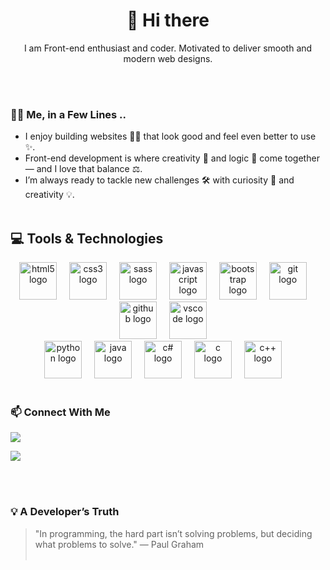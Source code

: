 
<h1 align="center"> 👋 Hi there</h1>
<p align="center"> I am Front-end enthusiast and coder. Motivated to deliver smooth and modern web designs.</p><br><br>

### 👨‍💻 Me, in a Few Lines ..

- I enjoy building websites 🧑‍💻 that look good and feel even better to use ✨.
- Front-end development is where creativity 🎨 and logic 🧠 come together — and I love that balance ⚖️.
- I’m always ready to tackle new challenges 🛠️ with curiosity 🧐 and creativity 💡.<br><br>


## 💻 Tools & Technologies

<div align="center">
<img src="https://skillicons.dev/icons?i=html" height="60" alt="html5 logo" />
<img width="12" />
<img src="https://skillicons.dev/icons?i=css" height="60" alt="css3 logo" />
<img width="12" />
<img src="https://skillicons.dev/icons?i=sass" height="60" alt="sass logo" />
<img width="12" />
<img src="https://skillicons.dev/icons?i=js" height="60" alt="javascript logo" />
<img width="12" />
<img src="https://skillicons.dev/icons?i=bootstrap" height="60" alt="bootstrap logo" />
<img width="12" />
<img src="https://skillicons.dev/icons?i=git" height="60" alt="git logo" />
<img width="12" />
<img src="https://skillicons.dev/icons?i=github" height="60" alt="github logo" />
<img width="12" />
<img src="https://skillicons.dev/icons?i=vscode" height="60" alt="vscode logo" />
<img width="12" />
</div>

<div align="center">
  <img width="12" />
</div>
<div align="center">
<img src="https://skillicons.dev/icons?i=python" height="60" alt="python logo" />
<img width="12" />
<img src="https://skillicons.dev/icons?i=java" height="60" alt="java logo" />
<img width="12" />
<img src="https://skillicons.dev/icons?i=cs" height="60" alt="c# logo" />
<img width="12" />

<img src="https://skillicons.dev/icons?i=c" height="60" alt="c logo" />
<img width="12" />
<img src="https://skillicons.dev/icons?i=cpp" height="60" alt="c++ logo" />
<img width="12" /><br><br>

</div>




### 📫 Connect With Me

<p align="left">
 
  <a href="https://linkedin.com/in/your-profile" target="https://www.linkedin.com/in/saima-ansari-dev/"><img src="https://img.shields.io/badge/LinkedIn-0A66C2?style=for-the-badge&logo=linkedin&logoColor=white"/></a>
  
  <a href="mailto:saima.ansari8284@gmail.com"><img src="https://img.shields.io/badge/Email-D14836?style=for-the-badge&logo=gmail&logoColor=white"/></a>
</p><br><br>


### 💡 A Developer’s Truth

>"In programming, the hard part isn’t solving problems, but deciding what problems to solve." — Paul Graham<br><br>






